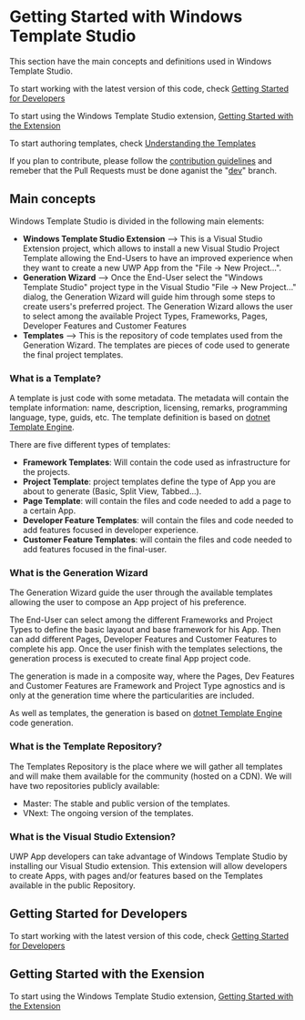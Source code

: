 Getting Started with Windows Template Studio
===============
This section have the main concepts and definitions used in Windows Template Studio.

To start working with the latest version of this code, check [Getting Started for Developers](getting-started-developers.md)

To start using the Windows Template Studio extension, [Getting Started with the Extension](getting-started-extension.md)

To start authoring templates, check [Understanding the Templates](docs/templates.md)

If you plan to contribute, please follow the [contribution guidelines](https://github.com/Microsoft/WindowsTemplateStudio/blob/master/contributing.md) and remeber that the Pull Requests must be done aganist the "[dev](https://github.com/Microsoft/WindowsTemplateStudio/tree/dev)" branch.

## Main concepts
Windows Template Studio is divided in the following main elements:
* **Windows Template Studio Extension** --> This is a Visual Studio Extension project, which allows to install a new Visual Studio Project Template allowing the End-Users to have an improved experience when they want to create a new UWP App from the "File -> New Project...".  
* **Generation Wizard** --> Once the End-User select the "Windows Template Studio" project type in the Visual Studio "File -> New Project..." dialog, the Generation Wizard will guide him through some steps to create users's preferred project. The Generation Wizard allows the user to select among the available Project Types, Frameworks, Pages, Developer Features and Customer Features 
* **Templates** --> This is the repository of code templates used from the Generation Wizard. The templates are pieces of code used to generate the final project templates.

### What is a Template?
A template is just code with some metadata. The metadata will contain the template information: name, description, licensing, remarks, programming language, type, guids, etc. The template definition is based on [dotnet Template Engine](https://github.com/dotnet/templating).

There are five different types of templates:
* **Framework Templates**: Will contain the code used as infrastructure for the projects.
* **Project Template**: project templates define the type of App you are about to generate (Basic, Split View, Tabbed...). 
* **Page Template**: will contain the files and code needed to add a page to a certain App.
* **Developer Feature Templates**: will contain the files and code needed to add features focused in developer experience.
* **Customer Feature Templates**: will contain the files and code needed to add features focused in the final-user.

### What is the Generation Wizard
The Generation Wizard guide the user through the available templates allowing the user to compose an App project of his preference.

The End-User can select among the different Frameworks and Project Types to define the basic layaout and base framework for his App. Then can add different Pages, Developer Features and Customer Features to complete his app. Once the user finish with the templates selections, the generation process is executed to create final App project code. 

The generation is made in a composite way, where the Pages, Dev Features and Customer Features are Framework and Project Type agnostics and is only at the generation time where the particularities are included.  

As well as templates, the generation is based on [dotnet Template Engine](https://github.com/dotnet/templating) code generation.

### What is the Template Repository?
The Templates Repository is the place where we will gather all templates and will make them available for the community (hosted on a CDN). We will have two repositories publicly available:
* Master: The stable and public version of the templates.
* VNext: The ongoing version of the templates.

### What is the Visual Studio Extension?
UWP App developers can take advantage of Windows Template Studio by installing our Visual Studio extension. This extension will allow developers to create Apps, with pages and/or features based on the Templates available in the public Repository. 

## Getting Started for Developers
To start working with the latest version of this code, check [Getting Started for Developers](getting-started-developers.md)

## Getting Started with the Exension
To start using the Windows Template Studio extension, [Getting Started with the Extension](getting-started-extension.md)
